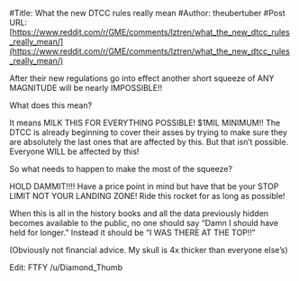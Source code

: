 #Title: What the new DTCC rules really mean
#Author: theubertuber
#Post URL: [https://www.reddit.com/r/GME/comments/lztren/what_the_new_dtcc_rules_really_mean/](https://www.reddit.com/r/GME/comments/lztren/what_the_new_dtcc_rules_really_mean/)


After their new regulations go into effect another short squeeze of ANY MAGNITUDE will be nearly IMPOSSIBLE!!

What does this mean? 

It means MILK THIS FOR EVERYTHING POSSIBLE! $1MIL MINIMUM!! The DTCC is already beginning to cover their asses by trying to make sure they are absolutely the last ones that are affected by this. But that isn’t possible. Everyone WILL be affected by this! 

So what needs to happen to make the most of the squeeze? 

HOLD DAMMIT!!!!
Have a price point in mind but have that be your STOP LIMIT NOT YOUR LANDING ZONE! Ride this rocket for as long as possible! 

When this is all in the history books and all the data previously hidden becomes available to the public, no one should say “Damn I should have held for longer.” Instead it should be “I WAS THERE AT THE TOP!!”

(Obviously not financial advice. My skull is 4x thicker than everyone else’s)

Edit: FTFY /u/Diamond_Thumb
